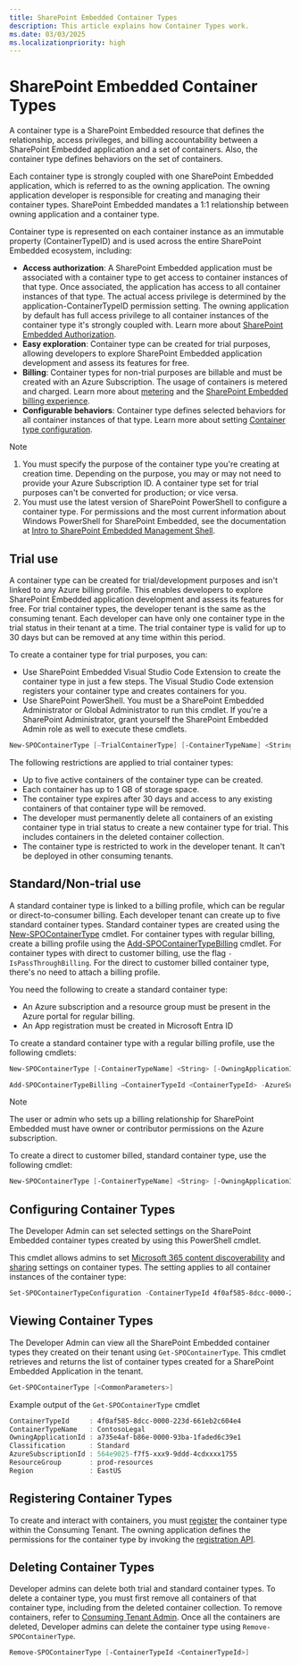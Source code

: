 ```yaml
---
title: SharePoint Embedded Container Types
description: This article explains how Container Types work.
ms.date: 03/03/2025
ms.localizationpriority: high
---
```


# SharePoint Embedded Container Types

A container type is a SharePoint Embedded resource that defines the relationship, access privileges, and billing accountability between a SharePoint Embedded application and a set of containers. Also, the container type defines behaviors on the set of containers.

Each container type is strongly coupled with one SharePoint Embedded application, which is referred to as the owning application. The owning application developer is responsible for creating and managing their container types. SharePoint Embedded mandates a 1:1 relationship between owning application and a container type.

Container type is represented on each container instance as an immutable property (ContainerTypeID) and is used across the entire SharePoint Embedded ecosystem, including:

- **Access authorization**: A SharePoint Embedded application must be associated with a container type to get access to container instances of that type. Once associated, the application has access to all container instances of that type. The actual access privilege is determined by the application-ContainerTypeID permission setting. The owning application by default has full access privilege to all container instances of the container type it's strongly coupled with. Learn more about [SharePoint Embedded Authorization](../development/auth.md).
- **Easy exploration**: Container type can be created for trial purposes, allowing developers to explore SharePoint Embedded application development and assess its features for free.
- **Billing**: Container types for non-trial purposes are billable and must be created with an Azure Subscription. The usage of containers is metered and charged. Learn more about [metering](../administration/billing/meters.md) and the [SharePoint Embedded billing experience](../administration/billing/billing.md).
- **Configurable behaviors**: Container type defines selected behaviors for all container instances of that type. Learn more about setting [Container type configuration](../getting-started/containertypes.md#configuring-container-types).

> [!NOTE]
>
> 1. You must specify the purpose of the container type you're creating at creation time. Depending on the purpose, you may or may not need to provide your Azure Subscription ID. A container type set for trial purposes can't be converted for production; or vice versa.
> 1. You must use the latest version of SharePoint PowerShell to configure a container type. For permissions and the most current information about Windows PowerShell for SharePoint Embedded, see the documentation at [Intro to SharePoint Embedded Management Shell](/powershell/sharepoint/sharepoint-online/introduction-sharepoint-online-management-shell).

## Trial use

A container type can be created for trial/development purposes and isn't linked to any Azure billing profile. This enables developers to explore SharePoint Embedded application development and assess its features for free. For trial container types, the developer tenant is the same as the consuming tenant. 
Each developer can have only one container type in the trial status in their tenant at a time. The trial container type is valid for up to 30 days but can be removed at any time within this period. 

To create a container type for trial purposes, you can:

- Use SharePoint Embedded Visual Studio Code Extension to create the container type in just a few steps. The Visual Studio Code extension registers your container type and creates containers for you.
- Use SharePoint PowerShell. You must be a SharePoint Embedded Administrator or Global Administrator to run this cmdlet. If you're a SharePoint Administrator, grant yourself the SharePoint Embedded Admin role as well to execute these cmdlets.

```powershell
New-SPOContainerType [–TrialContainerType] [-ContainerTypeName] <String> [-OwningApplicationId] <String> [-ApplicationRedirectUrl] <String> [<CommonParameters>]
```

The following restrictions are applied to trial container types:

- Up to five active containers of the container type can be created.
- Each container has up to 1 GB of storage space.
- The container type expires after 30 days and access to any existing containers of that container type will be removed.
- The developer must permanently delete all containers of an existing container type in trial status to create a new container type for trial. This includes containers in the deleted container collection.
- The container type is restricted to work in the developer tenant. It can't be deployed in other consuming tenants.

## Standard/Non-trial use

A standard container type is linked to a billing profile, which can be regular or direct-to-consumer billing. Each developer tenant can create up to five standard container types.
Standard container types are created using the [New-SPOContainerType](/powershell/module/sharepoint-online/new-spocontainertype) cmdlet. For container types with regular billing, create a billing profile using the [Add-SPOContainerTypeBilling](/powershell/module/sharepoint-online/add-spocontainertypebilling) cmdlet. For container types with direct to customer billing, use the flag `-IsPassThroughBilling`. For the direct to customer billed container type, there's no need to attach a billing profile. 

You need the following to create a standard container type:

- An Azure subscription and a resource group must be present in the Azure portal for regular billing. 
- An App registration must be created in Microsoft Entra ID

To create a standard container type with a regular billing profile, use the following cmdlets:

```powershell
New-SPOContainerType [-ContainerTypeName] <String> [-OwningApplicationId] <String> [-ApplicationRedirectUrl] <String> [<CommonParameters>]
```

```powershell
Add-SPOContainerTypeBilling –ContainerTypeId <ContainerTypeId> -AzureSubscriptionId <AzureSubscriptionId> -ResourceGroup <ResourceGroup> -Region <Region>
```

> [!NOTE]
> The user or admin who sets up a billing relationship for SharePoint Embedded must have owner or contributor permissions on the Azure subscription.

To create a direct to customer billed, standard container type, use the following cmdlet:

```powershell
New-SPOContainerType [-ContainerTypeName] <String> [-OwningApplicationId] <String> [-ApplicationRedirectUrl] <String> [-IsPassThroughBilling] [<CommonParameters>]
```

## Configuring Container Types

The Developer Admin can set selected settings on the SharePoint Embedded container types created by using this PowerShell cmdlet.

This cmdlet allows admins to set [Microsoft 365 content discoverability](../development/content-experiences/user-experiences-overview.md) and [sharing](../development/sharing-and-perm.md) settings on container types. The setting applies to all container instances of the container type:

```powershell
Set-SPOContainerTypeConfiguration -ContainerTypeId 4f0af585-8dcc-0000-223d-661eb2c604e4 -DiscoverabilityDisabled $False
```

## Viewing Container Types

The Developer Admin can view all the SharePoint Embedded container types they created on their tenant using `Get-SPOContainerType`. This cmdlet retrieves and returns the list of container types created for a SharePoint Embedded Application in the tenant.

```powershell
Get-SPOContainerType [<CommonParameters>]
```

Example output of the `Get-SPOContainerType`  cmdlet

```powershell
ContainerTypeId     : 4f0af585-8dcc-0000-223d-661eb2c604e4
ContainerTypeName   : ContosoLegal
OwningApplicationId : a735e4af-b86e-0000-93ba-1faded6c39e1
Classification      : Standard
AzureSubscriptionId : 564e9025-f7f5-xxx9-9ddd-4cdxxxx1755
ResourceGroup       : prod-resources
Region              : EastUS
```

## Registering Container Types

To create and interact with containers, you must [register](../getting-started/register-api-documentation.md) the container type within the Consuming Tenant. The owning application defines the permissions for the container type by invoking the [registration API](../getting-started/register-api-documentation.md).

## Deleting Container Types

Developer admins can delete both trial and standard container types. To delete a container type, you must first remove all containers of that container type, including from the deleted container collection. To remove containers, refer to [Consuming Tenant Admin](../administration/consuming-tenant-admin/cta.md).
Once all the containers are deleted, Developer admins can delete the container type using `Remove-SPOContainerType`.

```powershell
Remove-SPOContainerType [-ContainerTypeId <ContainerTypeId>]
```